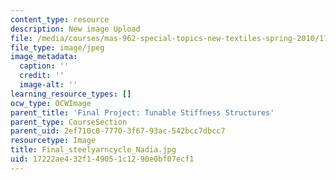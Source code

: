 ```yaml
---
content_type: resource
description: New image Upload
file: /media/courses/mas-962-special-topics-new-textiles-spring-2010/17222ae432f149051c1290e0bf07ecf1_Final_steelyarncycle_Nadia.jpg
file_type: image/jpeg
image_metadata:
  caption: ''
  credit: ''
  image-alt: ''
learning_resource_types: []
ocw_type: OCWImage
parent_title: 'Final Project: Tunable Stiffness Structures'
parent_type: CourseSection
parent_uid: 2ef710c0-7770-3f67-93ac-542bcc7dbcc7
resourcetype: Image
title: Final_steelyarncycle_Nadia.jpg
uid: 17222ae4-32f1-4905-1c12-90e0bf07ecf1
---
```

